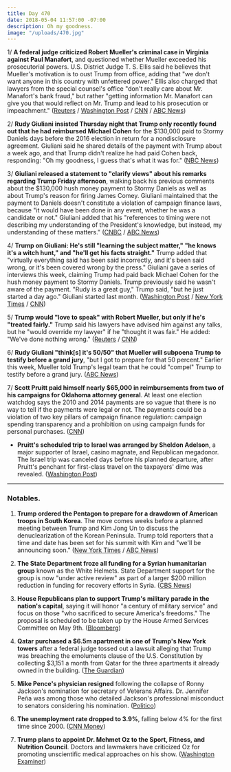 ```yaml
---
title: Day 470
date: 2018-05-04 11:57:00 -07:00
description: Oh my goodness.
image: "/uploads/470.jpg"
---
```


1/ **A federal judge criticized Robert Mueller's criminal case in Virginia against Paul Manafort**, and questioned whether Mueller exceeded his prosecutorial powers. U.S. District Judge T. S. Ellis said he believes that Mueller's motivation is to oust Trump from office, adding that "we don't want anyone in this country with unfettered power." Ellis also charged that lawyers from the special counsel's office "don't really care about Mr. Manafort's bank fraud," but rather "getting information Mr. Manafort can give you that would reflect on Mr. Trump and lead to his prosecution or impeachment." ([Reuters](https://www.reuters.com/article/us-usa-trump-russia-manafort/u-s-judge-questions-special-counsels-powers-in-manafort-case-idUSKBN1I51WE) / [Washington Post](https://www.washingtonpost.com/local/public-safety/manafort-to-appear-in-virginia-court-in-bid-to-have-fraud-charges-dismissed/2018/05/03/c3b0acb0-4ca2-11e8-b725-92c89fe3ca4c_story.html) / [CNN](https://www.cnn.com/2018/05/04/politics/paul-manafort-hearing/index.html) / [ABC News](https://abcnews.go.com/Politics/judge-manafort-case-dont-unfettered-power/story?id=54936735))

2/ **Rudy Giuliani insisted Thursday night that Trump only recently found out that he had reimbursed Michael Cohen** for the $130,000 paid to Stormy Daniels days before the 2016 election in return for a nondisclosure agreement. Giuliani said he shared details of the payment with Trump about a week ago, and that Trump didn't realize he had paid Cohen back, responding: "Oh my goodness, I guess that's what it was for." ([NBC News](https://www.nbcnews.com/politics/donald-trump/giuliani-insists-trump-wasn-t-aware-stormy-daniels-reimbursement-until-n871291))

3/ **Giuliani released a statement to "clarify views" about his remarks regarding Trump Friday afternoon**, walking back his previous comments about the $130,000 hush money payment to Stormy Daniels as well as about Trump's reason for firing James Comey. Giuliani maintained that the payment to Daniels doesn't constitute a violation of campaign finance laws, because "it would have been done in any event, whether he was a candidate or not." Giuliani added that his "references to timing were not describing my understanding of the President's knowledge, but instead, my understanding of these matters." ([CNBC](https://www.cnbc.com/2018/05/04/rudy-giuliani-walks-back-statements-about-porn-star-hush-money-comey-firing.html) / [ABC News](https://www.cbsnews.com/news/rudy-giuliani-releases-statement-to-clarify-his-remarks-on-trump-today-2018-05-04/))

4/ **Trump on Giuliani: He's still "learning the subject matter," "he knows it's a witch hunt," and "he'll get his facts straight."** Trump added that "virtually everything said has been said incorrectly, and it's been said wrong, or it's been covered wrong by the press." Giuliani gave a series of interviews this week, claiming Trump had paid back Michael Cohen for the hush money payment to Stormy Daniels. Trump previously said he wasn't aware of the payment. "Rudy is a great guy," Trump said, "but he just started a day ago." Giuliani started last month. ([Washington Post](https://www.washingtonpost.com/politics/trump-says-hed-love-to-testify-in-russia-probe-if-treated-fairly/2018/05/04/e2915b48-4fa4-11e8-84a0-458a1aa9ac0a_story.html) / [New York Times](https://www.nytimes.com/2018/05/04/us/politics/trump-giuliani-stormy-daniels.html) / [CNN](https://www.cnn.com/2018/05/04/politics/trump-giuliani-facts/index.html))

5/ **Trump would "love to speak" with Robert Mueller, but only if he's "treated fairly."** Trump said his lawyers have advised him against any talks, but he "would override my lawyer" if he "thought it was fair." He added: "We've done nothing wrong." ([Reuters](https://www.reuters.com/article/us-usa-trump-russia/trump-says-lawyers-have-advised-him-against-mueller-talks-idUSKBN1I51S6) / [CNN](https://www.cnn.com/2018/05/04/politics/trump-mueller-interview-russia/index.html))

6/ **Rudy Giuliani "think\[s\] it's 50/50" that Mueller will subpoena Trump to testify before a grand jury**, "but I got to prepare for that 50 percent." Earlier this week, Mueller told Trump's legal team that he could "compel" Trump to testify before a grand jury. ([ABC News](https://abcnews.go.com/Politics/giuliani-believes-5050-chance-mueller-subpoenas-president-trump/story?id=54923079))

7/ **Scott Pruitt paid himself nearly $65,000 in reimbursements from two of his campaigns for Oklahoma attorney general**. At least one election watchdog says the 2010 and 2014 payments are so vague that there is no way to tell if the payments were legal or not. The payments could be a violation of two key pillars of campaign finance regulation: campaign spending transparency and a prohibition on using campaign funds for personal purchases. ([CNN](https://www.cnn.com/2018/05/03/politics/epa-scott-pruitt-campaign-reimbursements/index.html))

* **Pruitt's scheduled trip to Israel was arranged by Sheldon Adelson**, a major supporter of Israel, casino magnate, and Republican megadonor. The Israel trip was canceled days before his planned departure, after Pruitt's penchant for first-class travel on the taxpayers' dime was revealed. ([Washington Post](https://www.washingtonpost.com/national/health-science/influential-outsiders-have-played-a-key-role-in-scott-pruitts-foreign-travel/2018/05/03/db28fc6a-4ede-11e8-af46-b1d6dc0d9bfe_story.html))

---

### Notables. 

1. **Trump ordered the Pentagon to prepare for a drawdown of American troops in South Korea**. The move comes weeks before a planned meeting between Trump and Kim Jong Un to discuss the denuclearization of the Korean Peninsula. Trump told reporters that a time and date has been set for his summit with Kim and "we'll be announcing soon." ([New York Times](https://www.nytimes.com/2018/05/03/world/asia/trump-troops-south-korea.html) / [ABC News](https://abcnews.go.com/Politics/trump-date-location-set-meeting-kim-jong/story?id=54935670))

2. **The State Department froze all funding for a Syrian humanitarian group** known as the White Helmets. State Department support for the group is now "under active review" as part of a larger $200 million reduction in funding for recovery efforts in Syria. ([CBS News](https://www.cbsnews.com/news/u-s-freezes-funding-for-syrias-white-helmets/))

3. **House Republicans plan to support Trump's military parade in the nation's capital**, saying it will honor "a century of military service" and focus on those "who sacrificed to secure America's freedoms." The proposal is scheduled to be taken up by the House Armed Services Committee on May 9th. ([Bloomberg](https://www.bloomberg.com/news/articles/2018-05-04/trump-s-military-parade-would-be-endorsed-under-republican-bill))

4. **Qatar purchased a $6.5m apartment in one of Trump's New York towers** after a federal judge tossed out a lawsuit alleging that Trump was breaching the emoluments clause of the U.S. Constitution by collecting $3,151 a month from Qatar for the three apartments it already owned in the building. ([The Guardian](https://www.theguardian.com/us-news/2018/may/04/trump-qatar-buys-apartment-new-york-tower))

5. **Mike Pence's physician resigned** following the collapse of Ronny Jackson's nomination for secretary of Veterans Affairs. Dr. Jennifer Peña was among those who detailed Jackson's professional misconduct to senators considering his nomination. ([Politico](https://www.politico.com/story/2018/05/04/pence-doctor-resigns-after-jackson-debacle-569004))

6. **The unemployment rate dropped to 3.9%**, falling below 4% for the first time since 2000. ([CNN Money](http://money.cnn.com/2018/05/04/news/economy/april-jobs-report/index.html))

7. **Trump plans to appoint Dr. Mehmet Oz to the Sport, Fitness, and Nutrition Council**. Doctors and lawmakers have criticized Oz for promoting unscientific medical approaches on his show. ([Washington Examiner](https://www.washingtonexaminer.com/policy/healthcare/trump-appoints-dr-oz-to-fitness-and-nutrition-council))
